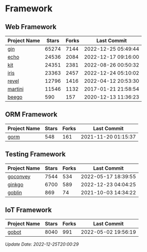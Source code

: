 # Framework

## Web Framework
| Project Name | Stars | Forks | Last Commit |
| ------------ | ----- | ----- | ----------- |
| [gin](https://github.com/gin-gonic/gin) | 65274 | 7144 | 2022-12-25 05:49:44 |
| [echo](https://github.com/labstack/echo) | 24536 | 2084 | 2022-12-17 09:16:00 |
| [kit](https://github.com/go-kit/kit) | 24351 | 2381 | 2022-08-26 00:50:32 |
| [iris](https://github.com/kataras/iris) | 23363 | 2457 | 2022-12-24 05:10:02 |
| [revel](https://github.com/revel/revel) | 12796 | 1416 | 2022-04-12 20:53:30 |
| [martini](https://github.com/go-martini/martini) | 11546 | 1132 | 2017-01-21 21:58:54 |
| [beego](https://github.com/astaxie/beego) | 590 | 157 | 2020-12-13 11:36:23 |

## ORM Framework
| Project Name | Stars | Forks | Last Commit |
| ------------ | ----- | ----- | ----------- |
| [gorm](https://github.com/jinzhu/gorm) | 548 | 161 | 2021-11-20 01:15:37 |

## Testing Framework
| Project Name | Stars | Forks | Last Commit |
| ------------ | ----- | ----- | ----------- |
| [goconvey](https://github.com/smartystreets/goconvey) | 7544 | 534 | 2022-05-17 18:39:55 |
| [ginkgo](https://github.com/onsi/ginkgo) | 6700 | 589 | 2022-12-23 04:04:25 |
| [goblin](https://github.com/franela/goblin) | 869 | 74 | 2021-10-03 14:34:22 |

## IoT Framework
| Project Name | Stars | Forks | Last Commit |
| ------------ | ----- | ----- | ----------- |
| [gobot](https://github.com/hybridgroup/gobot) | 8040 | 991 | 2022-05-02 19:56:19 |

*Update Date: 2022-12-25T20:00:29*